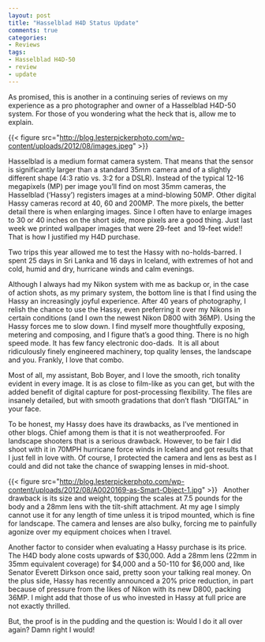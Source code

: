 ```yaml
---
layout: post
title: "Hasselblad H4D Status Update"
comments: true
categories:
- Reviews
tags:
- Hasselblad H4D-50
- review
- update
---
```

As promised, this is another in a continuing series of reviews on my experience as a pro photographer and owner of a Hasselblad H4D-50 system. For those of you wondering what the heck that is, allow me to explain.

{{< figure src="http://blog.lesterpickerphoto.com/wp-content/uploads/2012/08/images.jpeg" >}}

Hasselblad is a medium format camera system. That means that the sensor is significantly larger than a standard 35mm camera and of a slightly different shape (4:3 ratio vs. 3:2 for a DSLR). Instead of the typical 12-16 megapixels (MP) per image you’ll find on most 35mm cameras, the Hasselblad (‘Hassy’) registers images at a mind-blowing 50MP. Other digital Hassy cameras record at 40, 60 and 200MP. The more pixels, the better detail there is when enlarging images. Since I often have to enlarge images to 30 or 40 inches on the short side, more pixels are a good thing. Just last week we printed wallpaper images that were 29-feet  and 19-feet wide!! That is how I justified my H4D purchase.

Two trips this year allowed me to test the Hassy with no-holds-barred. I spent 25 days in Sri Lanka and 16 days in Iceland, with extremes of hot and cold, humid and dry, hurricane winds and calm evenings.

Although I always had my Nikon system with me as backup or, in the case of action shots, as my primary system, the bottom line is that I find using the Hassy an increasingly joyful experience. After 40 years of photography, I relish the chance to use the Hassy, even preferring it over my Nikons in certain conditions (and I own the newest Nikon D800 with 36MP). Using the Hassy forces me to slow down. I find myself more thoughtfully exposing, metering and composing, and I figure that’s a good thing. There is no high speed mode. It has few fancy electronic doo-dads.  It is all about ridiculously finely engineered machinery, top quality lenses, the landscape and you. Frankly, I love that combo.

Most of all, my assistant, Bob Boyer, and I love the smooth, rich tonality evident in every image. It is as close to film-like as you can get, but with the added benefit of digital capture for post-processing flexibility. The files are insanely detailed, but with smooth gradations that don’t flash “DIGITAL” in your face.

To be honest, my Hassy does have its drawbacks, as I’ve mentioned in other blogs. Chief among them is that it is not weatherproofed. For landscape shooters that is a serious drawback. However, to be fair I did shoot with it in 70MPH hurricane force winds in Iceland and got results that I just fell in love with. Of course, I protected the camera and lens as best as I could and did not take the chance of swapping lenses in mid-shoot.

{{< figure src="http://blog.lesterpickerphoto.com/wp-content/uploads/2012/08/A0020169-as-Smart-Object-1.jpg" >}}
 
Another drawback is its size and weight, topping the scales at 7.5 pounds for the body and a 28mm lens with the tilt-shift attachment. At my age I simply cannot use it for any length of time unless it is tripod mounted, which is fine for landscape. The camera and lenses are also bulky, forcing me to painfully agonize over my equipment choices when I travel.

Another factor to consider when evaluating a Hassy purchase is its price. The H4D body alone costs upwards of $30,000. Add a 28mm lens (22mm in 35mm equivalent coverage) for $4,000 and a 50-110 for $6,000 and, like Senator Everett Dirkson once said, pretty soon your talking real money. On the plus side, Hassy has recently announced a 20% price reduction, in part because of pressure from the likes of Nikon with its new D800, packing 36MP. I might add that those of us who invested in Hassy at full price are not exactly thrilled.

But, the proof is in the pudding and the question is: Would I do it all over again? Damn right I would!
